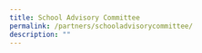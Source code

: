 ```yaml
---
title: School Advisory Committee
permalink: /partners/schooladvisorycommittee/
description: ""
---
```

